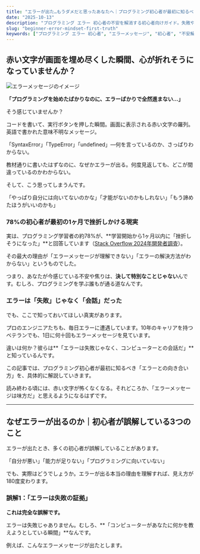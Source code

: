 ```yaml
---
title: "エラーが出た…もうダメだと思ったあなたへ｜プログラミング初心者が最初に知るべき真実"
date: "2025-10-13"
description: "プログラミング エラー 初心者の不安を解消する初心者向けガイド。失敗やエラーを恐れず、自分のペースで成長するマインドセットを身につける方法を解説します。"
slug: "beginner-error-mindset-first-truth"
keywords: ["プログラミング エラー 初心者", "エラーメッセージ", "初心者", "不安解消", "学習方法", "TaskMate"]
---
```


## 赤い文字が画面を埋め尽くした瞬間、心が折れそうになっていませんか？

![エラーメッセージのイメージ](https://images.unsplash.com/photo-1555066931-4365d14bab8c?w=800&h=400&fit=crop)

**「プログラミングを始めたばかりなのに、エラーばかりで全然進まない…」**

そう感じていませんか？

コードを書いて、実行ボタンを押した瞬間。画面に表示される赤い文字の羅列。英語で書かれた意味不明なメッセージ。

「SyntaxError」「TypeError」「undefined」—何を言っているのか、さっぱりわからない。

教材通りに書いたはずなのに、なぜかエラーが出る。何度見返しても、どこが間違っているのかわからない。

そして、こう思ってしまうんです。

「やっぱり自分には向いてないのかな」「才能がないのかもしれない」「もう諦めたほうがいいのかも」

### 78%の初心者が最初の1ヶ月で挫折しかける現実

実は、プログラミング学習者の約78%が、**学習開始から1ヶ月以内に「挫折しそうになった」**と回答しています（[Stack Overflow 2024年開発者調査](https://survey.stackoverflow.co/2024/)）。

その最大の理由が「エラーメッセージが理解できない」「エラーの解決方法がわからない」というものでした。

つまり、あなたが今感じている不安や焦りは、**決して特別なことじゃない**んです。むしろ、プログラミングを学ぶ誰もが通る道なんです。

### エラーは「失敗」じゃなく「会話」だった

でも、ここで知っておいてほしい真実があります。

プロのエンジニアたちも、毎日エラーに遭遇しています。10年のキャリアを持つベテランでも、1日に何十回もエラーメッセージを見ています。

違いは何か？彼らは**「エラーは失敗じゃなく、コンピューターとの会話だ」**と知っているんです。

この記事では、プログラミング初心者が最初に知るべき「エラーとの向き合い方」を、具体的に解説していきます。

読み終わる頃には、赤い文字が怖くなくなる。それどころか、「エラーメッセージは味方だ」と思えるようになるはずです。

---

## なぜエラーが出るのか｜初心者が誤解している3つのこと

エラーが出たとき、多くの初心者が誤解していることがあります。

「自分が悪い」「能力が足りない」「プログラミングに向いていない」

でも、実際はどうでしょうか。エラーが出る本当の理由を理解すれば、見え方が180度変わります。

### 誤解1：「エラーは失敗の証拠」

**これは完全な誤解です。**

エラーは失敗じゃありません。むしろ、**「コンピューターがあなたに何かを教えようとしている瞬間」**なんです。

例えば、こんなエラーメッセージが出たとします。